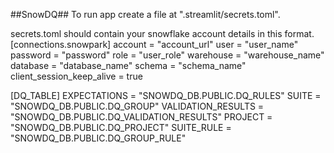 ##SnowDQ##
To run app create a file at ".streamlit/secrets.toml".


secrets.toml should contain your snowflake account details in this format.
[connections.snowpark]
account = "account_url"
user = "user_name"
password = "password"
role = "user_role"
warehouse = "warehouse_name"
database = "database_name"
schema = "schema_name"
client_session_keep_alive = true

[DQ_TABLE]
EXPECTATIONS = "SNOWDQ_DB.PUBLIC.DQ_RULES"
SUITE = "SNOWDQ_DB.PUBLIC.DQ_GROUP"
VALIDATION_RESULTS = "SNOWDQ_DB.PUBLIC.DQ_VALIDATION_RESULTS"
PROJECT = "SNOWDQ_DB.PUBLIC.DQ_PROJECT"
SUITE_RULE = "SNOWDQ_DB.PUBLIC.DQ_GROUP_RULE"